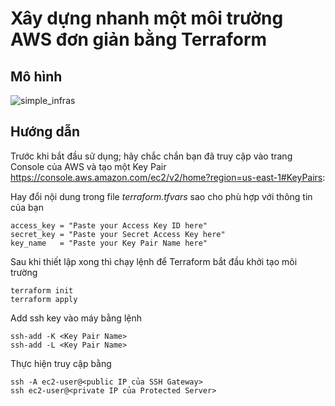 # Xây dựng nhanh một môi trường AWS đơn giản bằng Terraform

## Mô hình

![simple_infras](https://github.com/hieuldt/quick_lab/blob/main/simple_infras.png)

## Hướng dẫn

Trước khi bắt đầu sử dụng; hãy chắc chắn bạn đã truy cập vào trang Console của AWS và tạo một Key Pair
https://console.aws.amazon.com/ec2/v2/home?region=us-east-1#KeyPairs:

Hay đổi nội dung trong file *terraform.tfvars* sao cho phù hợp với thông tin của bạn
```
access_key = "Paste your Access Key ID here"
secret_key = "Paste your Secret Access Key here"
key_name   = "Paste your Key Pair Name here"
```

Sau khi thiết lập xong thì chạy lệnh để Terraform bắt đầu khởi tạo môi trường
```
terraform init
terraform apply
```

Add ssh key vào máy bằng lệnh
```
ssh-add -K <Key Pair Name>
ssh-add -L <Key Pair Name>
```

Thực hiện truy cập bằng
```
ssh -A ec2-user@<public IP của SSH Gateway>
ssh ec2-user@<private IP của Protected Server>
